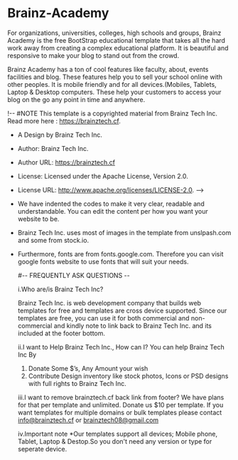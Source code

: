 # Brainz-Academy
For organizations, universities, colleges, high schools and groups, 
Brainz Academy is the free BootStrap educational template that takes all the hard work away from creating a complex educational platform. 
It is beautiful and responsive to make your blog to stand out from the crowd.

Brainz Academy has a ton of cool features like faculty, about, events facilities and blog. These features help you to sell your school 
online with other peoples. It is mobile friendly and for all devices.(Mobiles, Tablets, Laptop & Desktop computers. 
These help your customers to access your blog on the go any point in time and anywhere.

!--
#NOTE
This template is a copyrighted material from Brainz Tech Inc. 
Read more here : https://brainztech.cf.

* A Design by Brainz Tech Inc.
* Author: Brainz Tech Inc.
* Author URL: https://brainztech.cf
* License: Licensed under the Apache License, Version 2.0.
* License URL: http://www.apache.org/licenses/LICENSE-2.0.
-->
* We have indented the codes to make it very clear, readable and understandable. You can edit the content per how you want your 
  website to be.
* Brainz Tech Inc. uses most of images in the template from unslpash.com and some from stock.io.
* Furthermore, fonts are from fonts.google.com. Therefore you can visit google fonts website to use fonts that will
  suit your needs.
  
  #-- FREQUENTLY ASK QUESTIONS --
  
  i.Who are/is Brainz Tech Inc?
  
  Brainz Tech Inc. is web development company that builds web templates for free and templates are cross device supported.
  Since our templates are free, you can use it for both commercial and non-commercial and kindly note to link back to Brainz Tech Inc.
  and its included at the footer bottom.
  
  ii.I want to Help Brainz Tech Inc., How can I?
    You can help Brainz Tech Inc By
    1. Donate Some $’s, Any Amount your wish 
    2. Contribute Design inventory like stock photos, Icons or PSD designs with full rights to Brainz Tech Inc.
    
   iii.I want to remove brainztech.cf back link from footer? 
      We have plans for that per template and unlimited.
      Donate us $10 per template. If you want templates for multiple domains or bulk templates please contact info@brainztech.cf
      or brainztech08@gmail.com
     
    iv.Important note
     *Our templates support all devices; Mobile phone, Tablet, Laptop & Destop.So you don't need any version or type for seperate device.
     
